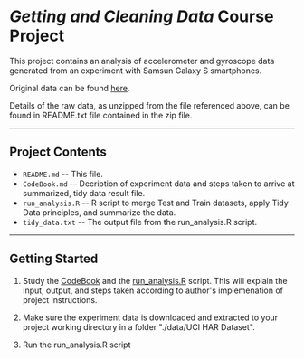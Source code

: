 # *Getting and Cleaning Data* Course Project
This project contains an analysis of accelerometer and gyroscope data generated from an experiment with Samsun Galaxy S smartphones.  

Original data can be found [here](https://d396qusza40orc.cloudfront.net/getdata%2Fprojectfiles%2FUCI%20HAR%20Dataset.zip).

Details of the raw data, as unzipped from the file referenced above, can be found in README.txt file contained in the zip file.

-------------------------

## Project Contents
  - `README.md` -- This file.
  - `CodeBook.md` -- Decription of experiment data and steps taken to arrive at summarized, tidy data result file.
  - `run_analysis.R` -- R script to merge Test and Train datasets, apply Tidy Data principles, and summarize the data.
  - `tidy_data.txt` -- The output file from the run_analysis.R script.

-------------------------

## Getting Started
1. Study the [CodeBook](CodeBook.md) and the [run_analysis.R](run_analysis.R) script.  This will explain the input, output, and steps taken according to author's implemenation of project instructions.

2. Make sure the experiment data is downloaded and extracted to your project working directory in a folder "./data/UCI HAR Dataset".

3. Run the run_analysis.R script

